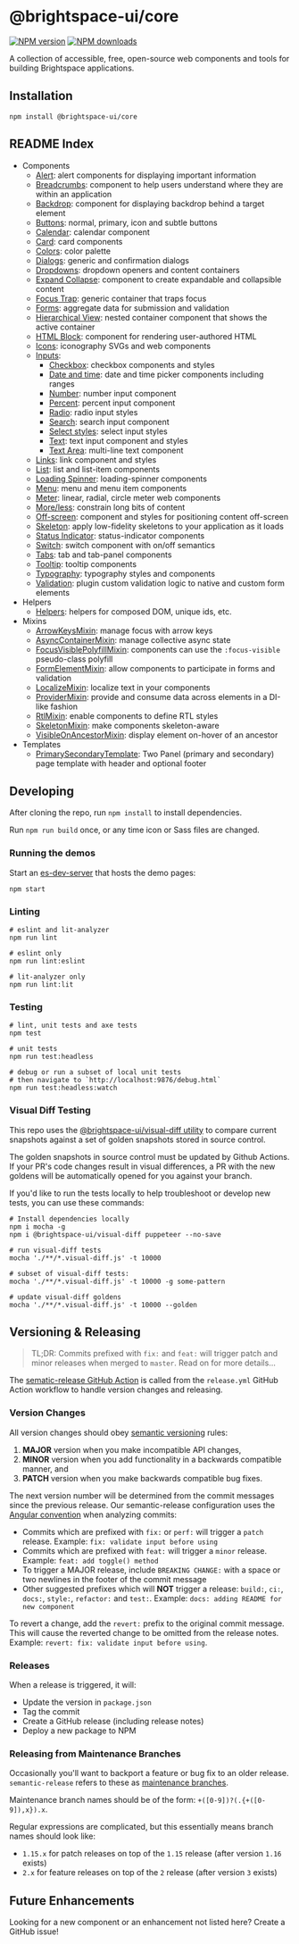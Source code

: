 # @brightspace-ui/core

[![NPM version](https://img.shields.io/npm/v/@brightspace-ui/core.svg)](https://www.npmjs.org/package/@brightspace-ui/core)
[![NPM downloads](https://img.shields.io/npm/dt/@brightspace-ui/core.svg)](https://www.npmjs.com/package/@brightspace-ui/core)

A collection of accessible, free, open-source web components and tools for building Brightspace applications.

## Installation

```shell
npm install @brightspace-ui/core
```

## README Index

* Components
  * [Alert](components/alert/): alert components for displaying important information
  * [Breadcrumbs](components/breadcrumbs/): component to help users understand where they are within an application
  * [Backdrop](components/backdrop/): component for displaying backdrop behind a target element
  * [Buttons](components/button/): normal, primary, icon and subtle buttons
  * [Calendar](components/calendar/): calendar component
  * [Card](components/card/): card components
  * [Colors](components/colors/): color palette
  * [Dialogs](components/dialog/): generic and confirmation dialogs
  * [Dropdowns](components/dropdown/): dropdown openers and content containers
  * [Expand Collapse](components/expand-collapse): component to create expandable and collapsible content
  * [Focus Trap](components/focus-trap/): generic container that traps focus
  * [Forms](components/form/): aggregate data for submission and validation
  * [Hierarchical View](components/hierarchical-view/): nested container component that shows the active container
  * [HTML Block](components/html-block/): component for rendering user-authored HTML
  * [Icons](components/icons/): iconography SVGs and web components
  * [Inputs](components/inputs/):
    * [Checkbox](components/inputs/docs/input-checkbox.md): checkbox components and styles
    * [Date and time](components/inputs/docs/input-date-time.md): date and time picker components including ranges
    * [Number](components/inputs/docs/input-number.md): number input component
    * [Percent](components/inputs/docs/input-percent.md): percent input component
    * [Radio](components/inputs/docs/input-radio.md): radio input styles
    * [Search](components/inputs/docs/input-search.md): search input component
    * [Select styles](components/inputs/docs/input-select-styles.md): select input styles
    * [Text](components/inputs/docs/input-text.md): text input component and styles
    * [Text Area](components/inputs/docs/input-textarea.md): multi-line text component
  * [Links](components/link/): link component and styles
  * [List](components/list/): list and list-item components
  * [Loading Spinner](components/loading-spinner/): loading-spinner components
  * [Menu](components/menu/): menu and menu item components
  * [Meter](components/meter/): linear, radial, circle meter web components
  * [More/less](components/more-less/): constrain long bits of content
  * [Off-screen](components/offscreen/): component and styles for positioning content off-screen
  * [Skeleton](components/skeleton/): apply low-fidelity skeletons to your application as it loads
  * [Status Indicator](components/status-indicator/): status-indicator components
  * [Switch](components/switch/): switch component with on/off semantics
  * [Tabs](components/tabs/): tab and tab-panel components
  * [Tooltip](components/tooltip/): tooltip components
  * [Typography](components/typography/): typography styles and components
  * [Validation](components/validation/): plugin custom validation logic to native and custom form elements
* Helpers
  * [Helpers](helpers/): helpers for composed DOM, unique ids, etc.
* Mixins
  * [ArrowKeysMixin](mixins/arrow-keys-mixin.md): manage focus with arrow keys
  * [AsyncContainerMixin](mixins/async-container/): manage collective async state
  * [FocusVisiblePolyfillMixin](mixins/focus-visible-polyfill-mixin.md): components can use the `:focus-visible` pseudo-class polyfill
  * [FormElementMixin](components/form/docs/form-element-mixin.md): allow components to participate in forms and validation
  * [LocalizeMixin](mixins/localize-mixin.md): localize text in your components
  * [ProviderMixin](mixins/provider-mixin.md): provide and consume data across elements in a DI-like fashion
  * [RtlMixin](mixins/rtl-mixin.md): enable components to define RTL styles
  * [SkeletonMixin](components/skeleton/): make components skeleton-aware
  * [VisibleOnAncestorMixin](mixins/visible-on-ancestor-mixin.md): display element on-hover of an ancestor
* Templates
  * [PrimarySecondaryTemplate](templates/primary-secondary): Two Panel (primary and secondary) page template with header and optional footer

## Developing

After cloning the repo, run `npm install` to install dependencies.

Run `npm run build` once, or any time icon or Sass files are changed.

### Running the demos

Start an [es-dev-server](https://open-wc.org/developing/es-dev-server.html) that hosts the demo pages:

```shell
npm start
```

### Linting

```shell
# eslint and lit-analyzer
npm run lint

# eslint only
npm run lint:eslint

# lit-analyzer only
npm run lint:lit
```

### Testing

```shell
# lint, unit tests and axe tests
npm test

# unit tests
npm run test:headless

# debug or run a subset of local unit tests
# then navigate to `http://localhost:9876/debug.html`
npm run test:headless:watch
```

### Visual Diff Testing

This repo uses the [@brightspace-ui/visual-diff utility](https://github.com/BrightspaceUI/visual-diff/) to compare current snapshots against a set of golden snapshots stored in source control.

The golden snapshots in source control must be updated by Github Actions.  If your PR's code changes result in visual differences, a PR with the new goldens will be automatically opened for you against your branch.

If you'd like to run the tests locally to help troubleshoot or develop new tests, you can use these commands:

```shell
# Install dependencies locally
npm i mocha -g
npm i @brightspace-ui/visual-diff puppeteer --no-save

# run visual-diff tests
mocha './**/*.visual-diff.js' -t 10000

# subset of visual-diff tests:
mocha './**/*.visual-diff.js' -t 10000 -g some-pattern

# update visual-diff goldens
mocha './**/*.visual-diff.js' -t 10000 --golden
```

## Versioning & Releasing

> TL;DR: Commits prefixed with `fix:` and `feat:` will trigger patch and minor releases when merged to `master`. Read on for more details...

The [sematic-release GitHub Action](https://github.com/BrightspaceUI/actions/tree/master/semantic-release) is called from the `release.yml` GitHub Action workflow to handle version changes and releasing.

### Version Changes

All version changes should obey [semantic versioning](https://semver.org/) rules:
1. **MAJOR** version when you make incompatible API changes,
2. **MINOR** version when you add functionality in a backwards compatible manner, and
3. **PATCH** version when you make backwards compatible bug fixes.

The next version number will be determined from the commit messages since the previous release. Our semantic-release configuration uses the [Angular convention](https://github.com/conventional-changelog/conventional-changelog/tree/master/packages/conventional-changelog-angular) when analyzing commits:
* Commits which are prefixed with `fix:` or `perf:` will trigger a `patch` release. Example: `fix: validate input before using`
* Commits which are prefixed with `feat:` will trigger a `minor` release. Example: `feat: add toggle() method`
* To trigger a MAJOR release, include `BREAKING CHANGE:` with a space or two newlines in the footer of the commit message
* Other suggested prefixes which will **NOT** trigger a release: `build:`, `ci:`, `docs:`, `style:`, `refactor:` and `test:`. Example: `docs: adding README for new component`

To revert a change, add the `revert:` prefix to the original commit message. This will cause the reverted change to be omitted from the release notes. Example: `revert: fix: validate input before using`.

### Releases

When a release is triggered, it will:
* Update the version in `package.json`
* Tag the commit
* Create a GitHub release (including release notes)
* Deploy a new package to NPM

### Releasing from Maintenance Branches

Occasionally you'll want to backport a feature or bug fix to an older release. `semantic-release` refers to these as [maintenance branches](https://semantic-release.gitbook.io/semantic-release/usage/workflow-configuration#maintenance-branches).

Maintenance branch names should be of the form: `+([0-9])?(.{+([0-9]),x}).x`.

Regular expressions are complicated, but this essentially means branch names should look like:
* `1.15.x` for patch releases on top of the `1.15` release (after version `1.16` exists)
* `2.x` for feature releases on top of the `2` release (after version `3` exists)

## Future Enhancements

Looking for a new component or an enhancement not listed here? Create a GitHub issue!
